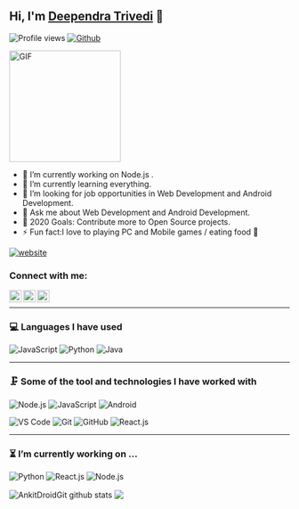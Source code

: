 ## Hi, I'm [Deependra Trivedi](http://deependratrivedi09.000webhostapp.com/) 👋

![Profile views](https://gpvc.arturio.dev/Deependra-009)
[![Github](https://img.shields.io/github/followers/Deependra-009?label=Follow&style=social)](https://github.com/Deependra-009)
</br>

<img alt="GIF" height= 200 src="https://camo.githubusercontent.com/247e136bbbb5015042d384c1fe1c1ac854bd25c0d93870e6758c77a200115592/68747470733a2f2f6d656469612e67697068792e636f6d2f6d656469612f5934616b394b6932475a43624a78416e4a442f67697068792e676966" />


- 🔭 I’m currently working on Node.js .
- 🌱 I’m currently learning everything.
- 👯 I’m looking for  job opportunities in Web Development and Android Development. 
- 💬 Ask me about Web Development and Android Development.
- 🥅 2020 Goals: Contribute more to Open Source projects.
- ⚡ Fun fact:I love to playing PC and Mobile games / eating food 🍟

[![website](https://img.shields.io/badge/Portfolio-Deependra-2648ff?style=flat-square&logo=google-chrome)](http://deependratrivedi09.000webhostapp.com/)

### Connect with me:

[<img align="left" alt="codeSTACKr | LinkedIn" width="22px" src="https://cdn.jsdelivr.net/npm/simple-icons@v3/icons/linkedin.svg" />][linkedin]
[<img align="left" alt="codeSTACKr | Instagram" width="22px" src="https://cdn.jsdelivr.net/npm/simple-icons@v3/icons/instagram.svg" />][instagram]
[<img align="left" alt="codeSTACKr | facebook" width="22px" src="https://cdn.jsdelivr.net/npm/simple-icons@v3/icons/facebook.svg" />][facebook]
<br/>

---
### 💻 Languages I have used

![JavaScript](https://img.shields.io/badge/-JavaScript-333333?style=flat&logo=javascript)
![Python](https://img.shields.io/badge/-Python-333333?style=flat&logo=python)
![Java](https://img.shields.io/badge/-Java-333333?style=flat&logo=java%2B%2B)
<br />

---

### 🗜 Some of the tool and technologies I have worked with

![Node.js](https://img.shields.io/badge/-Node.js-333333?style=flat&logo=node.js&logoColor=339933)
![JavaScript](https://img.shields.io/badge/-JavaScript-333333?style=flat&logo=javascript)
![Android](http://img.shields.io/badge/-Android-333333?style=flat&logo=android)

![VS Code](https://img.shields.io/badge/visualstudiocode-badge-blue.svg?logo=visual-studio-code)
![Git](https://img.shields.io/badge/-Git-333333?style=flat&logo=git&logoColor=F05032)
![GitHub](https://img.shields.io/badge/-GitHub-333333?style=flat&logo=github&logoColor=FFFFFF)
![React.js](https://img.shields.io/badge/-React.js-333333?style=flat&logo=react)
<br/>

---

### ⏳ I’m currently working on ...

![Python](https://img.shields.io/badge/-Python-333333?style=flat&logo=python)
![React.js](https://img.shields.io/badge/-React.js-333333?style=flat&logo=react)
![Node.js](http://img.shields.io/badge/-Node.js-333333?style=flat&logo=node.js&logoColor=339933)
<br/>


<img align="center" src="https://github-readme-stats.vercel.app/api?username=Deependra-009&show_icons=true&theme=tokyonight&line_height=27" alt="AnkitDroidGit github stats" />
<be/>
<img align="center" src="https://github-readme-stats.vercel.app/api/top-langs/?username=Deependra-009&layout=compact&theme=tokyonight" />

















[website]:http://deependratrivedi09.000webhostapp.com/
[linkedin]:https://www.linkedin.com/in/deependra-trivedi-bb530a1a5?lipi=urn%3Ali%3Apage%3Ad_flagship3_profile_view_base_contact_details%3B5MIPT3uHRSG75td2eFg8kg%3D%3D
[instagram]:https://www.instagram.com/deependra04trivedi/
[facebook]:https://www.facebook.com/deependra.trivedi.984/
